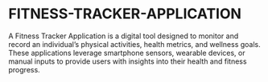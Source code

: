# FITNESS-TRACKER-APPLICATION
A Fitness Tracker Application is a digital tool designed to monitor and record an individual’s physical activities, health metrics, and wellness goals. These applications leverage smartphone sensors, wearable devices, or manual inputs to provide users with insights into their health and fitness progress.
